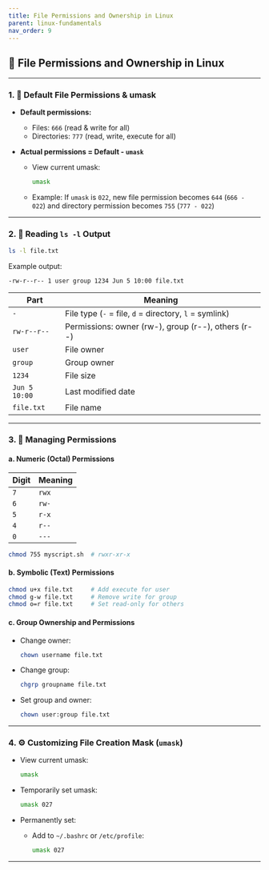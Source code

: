 ```yaml
---
title: File Permissions and Ownership in Linux
parent: linux-fundamentals
nav_order: 9
---
```


## 🔐 File Permissions and Ownership in Linux

---

### 1. **📄 Default File Permissions & umask**

* **Default permissions:**

  * Files: `666` (read & write for all)
  * Directories: `777` (read, write, execute for all)

* **Actual permissions = Default - `umask`**

  * View current umask:

    ```bash
    umask
    ```
  * Example:
    If `umask` is `022`, new file permission becomes `644` (`666 - 022`)
    and directory permission becomes `755` (`777 - 022`)

---

### 2. **📜 Reading `ls -l` Output**

```bash
ls -l file.txt
```

Example output:

```
-rw-r--r-- 1 user group 1234 Jun 5 10:00 file.txt
```

| Part          | Meaning                                                |
| ------------- | ------------------------------------------------------ |
| `-`           | File type (`-` = file, `d` = directory, `l` = symlink) |
| `rw-r--r--`   | Permissions: owner (rw-), group (r--), others (r--)    |
| `user`        | File owner                                             |
| `group`       | Group owner                                            |
| `1234`        | File size                                              |
| `Jun 5 10:00` | Last modified date                                     |
| `file.txt`    | File name                                              |

---

### 3. **🧮 Managing Permissions**

#### a. Numeric (Octal) Permissions

| Digit | Meaning |
| ----- | ------- |
| `7`   | `rwx`   |
| `6`   | `rw-`   |
| `5`   | `r-x`   |
| `4`   | `r--`   |
| `0`   | `---`   |

```bash
chmod 755 myscript.sh  # rwxr-xr-x
```

#### b. Symbolic (Text) Permissions

```bash
chmod u+x file.txt     # Add execute for user
chmod g-w file.txt     # Remove write for group
chmod o=r file.txt     # Set read-only for others
```

#### c. Group Ownership and Permissions

* Change owner:

  ```bash
  chown username file.txt
  ```

* Change group:

  ```bash
  chgrp groupname file.txt
  ```

* Set group and owner:

  ```bash
  chown user:group file.txt
  ```

---

### 4. **⚙️ Customizing File Creation Mask (`umask`)**

* View current umask:

  ```bash
  umask
  ```

* Temporarily set umask:

  ```bash
  umask 027
  ```

* Permanently set:

  * Add to `~/.bashrc` or `/etc/profile`:

    ```bash
    umask 027
    ```

---